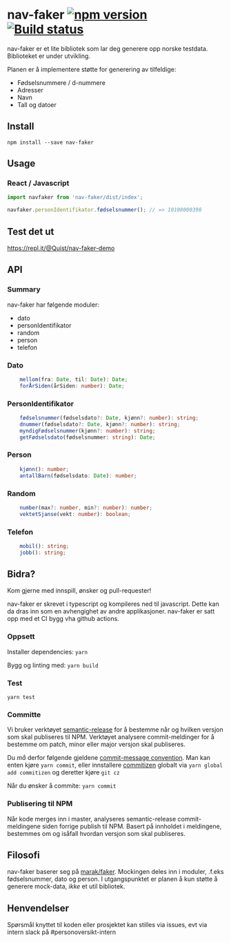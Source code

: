 # nav-faker [![npm version](https://badge.fury.io/js/nav-faker.svg)](https://badge.fury.io/js/nav-faker) [![Build status](https://github.com/navikt/nav-faker/workflows/Test,%20build%20and%20publish/badge.svg?branch=master)](https://github.com/navikt/nav-faker/actions?query=workflow%3A%22Test%2C+build+and+publish%22)

nav-faker er et lite bibliotek som lar deg generere opp norske testdata. Biblioteket er under utvikling.

Planen er å implementere støtte for generering av tilfeldige:

* Fødselsnummere / d-nummere
* Adresser
* Navn
* Tall og datoer

## Install

``` npm install --save nav-faker ```

## Usage

### React / Javascript

```javascript
import navfaker from 'nav-faker/dist/index';

navfaker.personIdentifikator.fødselsnummer(); // => 10108000398

```

## Test det ut

https://repl.it/@Quist/nav-faker-demo


## API

### Summary

nav-faker har følgende moduler:


* dato
* personIdentifikator
* random
* person
* telefon

### Dato

```typescript
    mellom(fra: Date, til: Date): Date;
    forÅrSiden(årSiden: number): Date;
```

### PersonIdentifikator

```typescript
    fødselsnummer(fødselsdato?: Date, kjønn?: number): string;
    dnummer(fødselsdato?: Date, kjønn?: number): string;
    myndigFødselsnummer(kjønn?: number): string;
    getFødselsdato(fødselsnummer: string): Date;
```

### Person

```typescript
    kjønn(): number;
    antallBarn(fødselsdato: Date): number;
```

### Random

```typescript
    number(max?: number, min?: number): number;
    vektetSjanse(vekt: number): boolean;
```

### Telefon

```typescript
    mobil(): string;
    jobb(): string;
```


## Bidra?

Kom gjerne med innspill, ønsker og pull-requester!

nav-faker er skrevet i typescript og kompileres ned til javascript. Dette kan da dras inn som en avhengighet av andre applikasjoner. nav-faker er satt opp med et CI bygg vha github actions.

### Oppsett

Installer dependencies: `yarn `

Bygg og linting med: `yarn build `

### Test

`yarn test`

### Committe 

Vi bruker verktøyet [semantic-release](https://github.com/semantic-release/semantic-release) for å bestemme når og hvilken versjon som skal publiseres til NPM. Verktøyet analysere commit-meldinger for å bestemme om patch, minor eller major versjon skal publiseres.

Du _må_ derfor følgende gjeldene [commit-message convention](https://github.com/conventional-changelog/conventional-changelog).
Man kan enten kjøre `yarn commit`, eller innstallere [commitizen](https://github.com/commitizen/cz-cli) globalt via `yarn global add commitizen` og deretter kjøre `git cz`

Når du ønsker å commite: `yarn commit `

### Publisering til NPM

Når kode merges inn i master, analyseres semantic-release commit-meldingene siden forrige publish til NPM. Basert på innholdet i meldingene, bestemmes om og isåfall hvordan versjon som skal publiseres.


## Filosofi

nav-faker baserer seg på [marak/faker](https://github.com/Marak/faker.js). Mockingen deles inn i moduler, .f.eks fødselsnummer, dato og person. I utgangspunktet er planen å kun støtte å generere mock-data, _ikke_ et util bibliotek.  


## Henvendelser

Spørsmål knyttet til koden eller prosjektet kan stilles via issues, evt via intern slack på #personoversikt-intern
